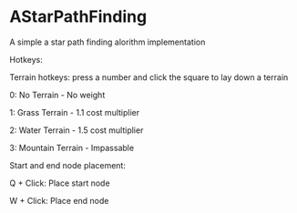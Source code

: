 AStarPathFinding
================
A simple a star path finding alorithm implementation

Hotkeys:


Terrain hotkeys: press a number and click the square to lay down a terrain

0: No Terrain - No weight

1: Grass Terrain - 1.1 cost multiplier

2: Water Terrain - 1.5 cost multiplier

3: Mountain Terrain - Impassable


Start and end node placement:

Q + Click: Place start node

W + Click: Place end node

